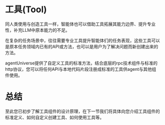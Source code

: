# 工具(Tool)
同人类使用与创造工具一样，智能体也可以借助工具拓展其能力边界、提升专业性，补充LLM中原本能力的不足。

在复杂的任务场景中，往往需要专业工具提升智能体们的任务表现，这些工具可以是原本任务领域内已有的API或方法，也可以是用户为了解决问题而新创建出来的方法。

agentUniverse提供了自定义工具的标准方法，结合底层的rpc技术组件与标准的http协议，您可以将任何API与本地代码片段注册成标准的工具供agent与其他组件使用。

# 总结
至此您已初步了解工具组件的设计原理，在下一节我们将具体向您介绍工具组件的标准定义、如何自定义创建工具、如何使用工具等。

